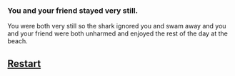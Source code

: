 ### You and your friend stayed very still.
You were both very still so the shark ignored you and swam away and you and your friend were both unharmed and enjoyed the rest of the day at the beach.

## [Restart](../vaction.md)